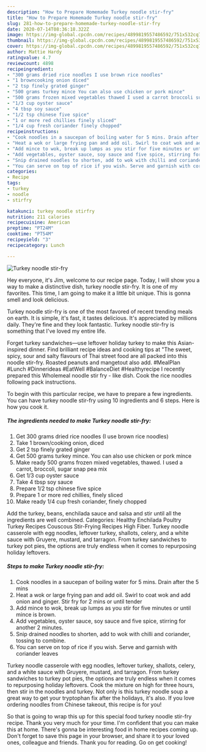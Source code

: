 ```yaml
---
description: "How to Prepare Homemade Turkey noodle stir-fry"
title: "How to Prepare Homemade Turkey noodle stir-fry"
slug: 281-how-to-prepare-homemade-turkey-noodle-stir-fry
date: 2020-07-14T08:36:18.322Z
image: https://img-global.cpcdn.com/recipes/4899819557486592/751x532cq70/turkey-noodle-stir-fry-recipe-main-photo.jpg
thumbnail: https://img-global.cpcdn.com/recipes/4899819557486592/751x532cq70/turkey-noodle-stir-fry-recipe-main-photo.jpg
cover: https://img-global.cpcdn.com/recipes/4899819557486592/751x532cq70/turkey-noodle-stir-fry-recipe-main-photo.jpg
author: Mattie Hardy
ratingvalue: 4.7
reviewcount: 4898
recipeingredient:
- "300 grams dried rice noodles I use brown rice noodles"
- "1 browncooking onion diced"
- "2 tsp finely grated ginger"
- "500 grams turkey mince You can also use chicken or pork mince"
- "500 grams frozen mixed vegetables thawed I used a carrot broccoli sugar snap pea mix"
- "1/3 cup oyster sauce"
- "4 tbsp soy sauce"
- "1/2 tsp chinese five spice"
- "1 or more red chillies finely sliced"
- "1/4 cup fresh coriander finely chopped"
recipeinstructions:
- "Cook noodles in a saucepan of boiling water for 5 mins. Drain after the 5 mins"
- "Heat a wok or large frying pan and add oil. Swirl to coat wok and add onion and ginger. Stir fry for 2 mins or until tender"
- "Add mince to wok, break up lumps as you stir for five minutes or until mince is brown."
- "Add vegetables, oyster sauce, soy sauce and five spice, stirring for another 2 minutes."
- "Snip drained noodles to shorten, add to wok with chilli and coriander, tossing to combine."
- "You can serve on top of rice if you wish. Serve and garnish with coriander leaves"
categories:
- Recipe
tags:
- turkey
- noodle
- stirfry

katakunci: turkey noodle stirfry 
nutrition: 211 calories
recipecuisine: American
preptime: "PT24M"
cooktime: "PT54M"
recipeyield: "3"
recipecategory: Lunch

---
```



![Turkey noodle stir-fry](https://img-global.cpcdn.com/recipes/4899819557486592/751x532cq70/turkey-noodle-stir-fry-recipe-main-photo.jpg)

Hey everyone, it's Jim, welcome to our recipe page. Today, I will show you a way to make a distinctive dish, turkey noodle stir-fry. It is one of my favorites. This time, I am going to make it a little bit unique. This is gonna smell and look delicious.

Turkey noodle stir-fry is one of the most favored of recent trending meals on earth. It is simple, it's fast, it tastes delicious. It's appreciated by millions daily. They're fine and they look fantastic. Turkey noodle stir-fry is something that I've loved my entire life.

Forget turkey sandwiches—use leftover holiday turkey to make this Asian-inspired dinner. Find brilliant recipe ideas and cooking tips at &#34;The sweet, spicy, sour and salty flavours of Thai street food are all packed into this noodle stir-fry. Roasted peanuts and mangetout also add. #MealPlan #Lunch #Dinnerideas #EatWell #BalanceDiet #Healthyrecipe I recently prepared this Wholemeal noodle stir fry - like dish. Cook the rice noodles following pack instructions.


To begin with this particular recipe, we have to prepare a few ingredients. You can have turkey noodle stir-fry using 10 ingredients and 6 steps. Here is how you cook it.

<!--inarticleads1-->

##### The ingredients needed to make Turkey noodle stir-fry:

1. Get 300 grams dried rice noodles (I use brown rice noodles)
1. Take 1 brown/cooking onion, diced
1. Get 2 tsp finely grated ginger
1. Get 500 grams turkey mince. You can also use chicken or pork mince
1. Make ready 500 grams frozen mixed vegetables, thawed. I used a carrot, broccoli, sugar snap pea mix
1. Get 1/3 cup oyster sauce
1. Take 4 tbsp soy sauce
1. Prepare 1/2 tsp chinese five spice
1. Prepare 1 or more red chillies, finely sliced
1. Make ready 1/4 cup fresh coriander, finely chopped


Add the turkey, beans, enchilada sauce and salsa and stir until all the ingredients are well combined. Categories: Healthy Enchilada Poultry Turkey Recipes Couscous Stir-Frying Recipes High Fiber. Turkey noodle casserole with egg noodles, leftover turkey, shallots, celery, and a white sauce with Gruyere, mustard, and tarragon. From turkey sandwiches to turkey pot pies, the options are truly endless when it comes to repurposing holiday leftovers. 

<!--inarticleads2-->

##### Steps to make Turkey noodle stir-fry:

1. Cook noodles in a saucepan of boiling water for 5 mins. Drain after the 5 mins
1. Heat a wok or large frying pan and add oil. Swirl to coat wok and add onion and ginger. Stir fry for 2 mins or until tender
1. Add mince to wok, break up lumps as you stir for five minutes or until mince is brown.
1. Add vegetables, oyster sauce, soy sauce and five spice, stirring for another 2 minutes.
1. Snip drained noodles to shorten, add to wok with chilli and coriander, tossing to combine.
1. You can serve on top of rice if you wish. Serve and garnish with coriander leaves


Turkey noodle casserole with egg noodles, leftover turkey, shallots, celery, and a white sauce with Gruyere, mustard, and tarragon. From turkey sandwiches to turkey pot pies, the options are truly endless when it comes to repurposing holiday leftovers. Cook the mixture on high for three hours, then stir in the noodles and turkey. Not only is this turkey noodle soup a great way to get your tryptophan fix after the holidays, it&#39;s also. If you love ordering noodles from Chinese takeout, this recipe is for you! 

So that is going to wrap this up for this special food turkey noodle stir-fry recipe. Thank you very much for your time. I'm confident that you can make this at home. There's gonna be interesting food in home recipes coming up. Don't forget to save this page in your browser, and share it to your loved ones, colleague and friends. Thank you for reading. Go on get cooking!
